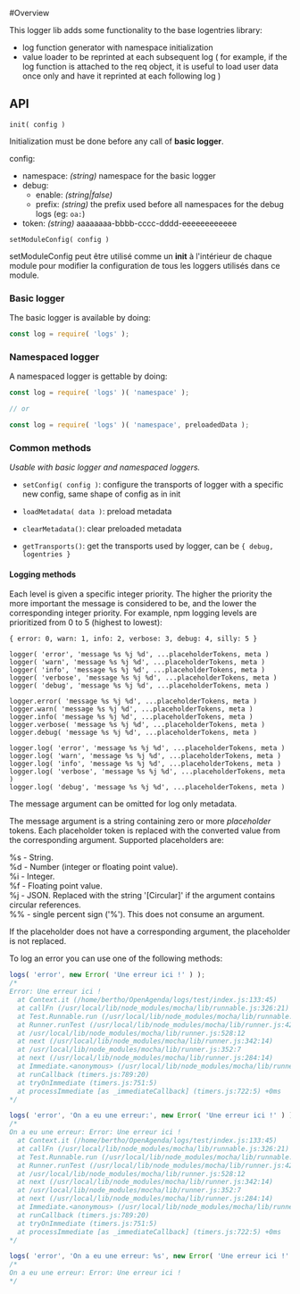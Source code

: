 #Overview

This logger lib adds some functionality to the base logentries library:

* log function generator with namespace initialization
* value loader to be reprinted at each subsequent log ( for example, if the log function is attached to the req object, it is useful to load user data once only and have it reprinted at each following log )

## API

`init( config )`

Initialization must be done before any call of **basic logger**.

config:  
  * namespace: *(string)* namespace for the basic logger
  * debug:
    * enable: *(string|false)*
    * prefix: *(string)* the prefix used before all namespaces for the debug logs (eg: `oa:`)
  * token: *(string)* aaaaaaaa-bbbb-cccc-dddd-eeeeeeeeeeee
  
`setModuleConfig( config )`

setModuleConfig peut être utilisé comme un **init** à l'intérieur de chaque module pour modifier la configuration de tous les loggers utilisés dans ce module.

### Basic logger

The basic logger is available by doing:

```js
const log = require( 'logs' );
```

### Namespaced logger

A namespaced logger is gettable by doing:

```js
const log = require( 'logs' )( 'namespace' );

// or

const log = require( 'logs' )( 'namespace', preloadedData );
```

### Common methods
*Usable with basic logger and namespaced loggers.*

* `setConfig( config )`: configure the transports of logger with a specific new config, same shape of config as in init

* `loadMetadata( data )`: preload metadata

* `clearMetadata()`: clear preloaded metadata

* `getTransports()`: get the transports used by logger, can be `{ debug, logentries }`

#### Logging methods

Each level is given a specific integer priority. The higher the priority the more important the message is considered to be, and the lower the corresponding integer priority. For example, npm logging levels are prioritized from 0 to 5 (highest to lowest):

```
{ error: 0, warn: 1, info: 2, verbose: 3, debug: 4, silly: 5 }
```

`logger( 'error', 'message %s %j %d', ...placeholderTokens, meta )`  
`logger( 'warn', 'message %s %j %d', ...placeholderTokens, meta )`  
`logger( 'info', 'message %s %j %d', ...placeholderTokens, meta )`  
`logger( 'verbose', 'message %s %j %d', ...placeholderTokens, meta )`  
`logger( 'debug', 'message %s %j %d', ...placeholderTokens, meta )`

`logger.error( 'message %s %j %d', ...placeholderTokens, meta )`  
`logger.warn( 'message %s %j %d', ...placeholderTokens, meta )`  
`logger.info( 'message %s %j %d', ...placeholderTokens, meta )`  
`logger.verbose( 'message %s %j %d', ...placeholderTokens, meta )`  
`logger.debug( 'message %s %j %d', ...placeholderTokens, meta )`

`logger.log( 'error', 'message %s %j %d', ...placeholderTokens, meta )`  
`logger.log( 'warn', 'message %s %j %d', ...placeholderTokens, meta )`  
`logger.log( 'info', 'message %s %j %d', ...placeholderTokens, meta )`  
`logger.log( 'verbose', 'message %s %j %d', ...placeholderTokens, meta )`  
`logger.log( 'debug', 'message %s %j %d', ...placeholderTokens, meta )`  

The message argument can be omitted for log only metadata.

The message argument is a string containing zero or more *placeholder* tokens. Each placeholder token is replaced with the converted value from the corresponding argument. Supported placeholders are:

%s - String.  
%d - Number (integer or floating point value).  
%i - Integer.  
%f - Floating point value.  
%j - JSON. Replaced with the string '[Circular]' if the argument contains circular references.  
%% - single percent sign ('%'). This does not consume an argument.  

If the placeholder does not have a corresponding argument, the placeholder is not replaced.

To log an error you can use one of the following methods:

```js
logs( 'error', new Error( 'Une erreur ici !' ) );
/*
Error: Une erreur ici !
  at Context.it (/home/bertho/OpenAgenda/logs/test/index.js:133:45)
  at callFn (/usr/local/lib/node_modules/mocha/lib/runnable.js:326:21)
  at Test.Runnable.run (/usr/local/lib/node_modules/mocha/lib/runnable.js:319:7)
  at Runner.runTest (/usr/local/lib/node_modules/mocha/lib/runner.js:422:10)
  at /usr/local/lib/node_modules/mocha/lib/runner.js:528:12
  at next (/usr/local/lib/node_modules/mocha/lib/runner.js:342:14)
  at /usr/local/lib/node_modules/mocha/lib/runner.js:352:7
  at next (/usr/local/lib/node_modules/mocha/lib/runner.js:284:14)
  at Immediate.<anonymous> (/usr/local/lib/node_modules/mocha/lib/runner.js:320:5)
  at runCallback (timers.js:789:20)
  at tryOnImmediate (timers.js:751:5)
  at processImmediate [as _immediateCallback] (timers.js:722:5) +0ms
*/

logs( 'error', 'On a eu une erreur:', new Error( 'Une erreur ici !' ) );
/*
On a eu une erreur: Error: Une erreur ici !
  at Context.it (/home/bertho/OpenAgenda/logs/test/index.js:133:45)
  at callFn (/usr/local/lib/node_modules/mocha/lib/runnable.js:326:21)
  at Test.Runnable.run (/usr/local/lib/node_modules/mocha/lib/runnable.js:319:7)
  at Runner.runTest (/usr/local/lib/node_modules/mocha/lib/runner.js:422:10)
  at /usr/local/lib/node_modules/mocha/lib/runner.js:528:12
  at next (/usr/local/lib/node_modules/mocha/lib/runner.js:342:14)
  at /usr/local/lib/node_modules/mocha/lib/runner.js:352:7
  at next (/usr/local/lib/node_modules/mocha/lib/runner.js:284:14)
  at Immediate.<anonymous> (/usr/local/lib/node_modules/mocha/lib/runner.js:320:5)
  at runCallback (timers.js:789:20)
  at tryOnImmediate (timers.js:751:5)
  at processImmediate [as _immediateCallback] (timers.js:722:5) +0ms
*/

logs( 'error', 'On a eu une erreur: %s', new Error( 'Une erreur ici !' ) ); // Logs only message of the error
/*
On a eu une erreur: Error: Une erreur ici !
*/
```
